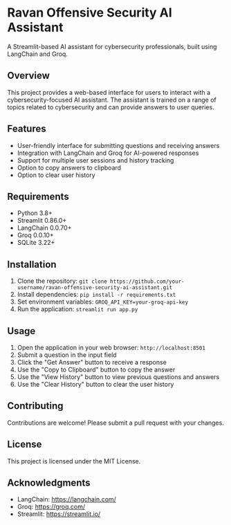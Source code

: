 # Ravan Offensive Security AI Assistant

A Streamlit-based AI assistant for cybersecurity professionals, built using LangChain and Groq.

## Overview

This project provides a web-based interface for users to interact with a cybersecurity-focused AI assistant. The assistant is trained on a range of topics related to cybersecurity and can provide answers to user queries.

## Features

* User-friendly interface for submitting questions and receiving answers
* Integration with LangChain and Groq for AI-powered responses
* Support for multiple user sessions and history tracking
* Option to copy answers to clipboard
* Option to clear user history

## Requirements

* Python 3.8+
* Streamlit 0.86.0+
* LangChain 0.0.70+
* Groq 0.0.10+
* SQLite 3.22+

## Installation

1. Clone the repository: `git clone https://github.com/your-username/ravan-offensive-security-ai-assistant.git`
2. Install dependencies: `pip install -r requirements.txt`
3. Set environment variables: `GROQ_API_KEY=your-groq-api-key`
4. Run the application: `streamlit run app.py`

## Usage

1. Open the application in your web browser: `http://localhost:8501`
2. Submit a question in the input field
3. Click the "Get Answer" button to receive a response
4. Use the "Copy to Clipboard" button to copy the answer
5. Use the "View History" button to view previous questions and answers
6. Use the "Clear History" button to clear the user history

## Contributing

Contributions are welcome! Please submit a pull request with your changes.

## License

This project is licensed under the MIT License.

## Acknowledgments

* LangChain: https://langchain.com/
* Groq: https://groq.com/
* Streamlit: https://streamlit.io/